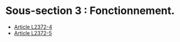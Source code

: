 # Sous-section 3 : Fonctionnement. &#13;
&#13;
&#13;
&#13;
&#13;


* [Article L2372-4](./LEGIARTI000019121587.md)
* [Article L2372-5](./LEGIARTI000019121583.md)
